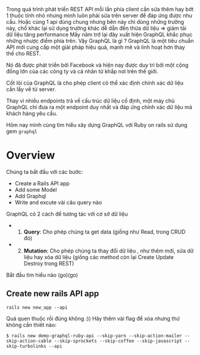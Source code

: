 Trong quá trình phát triển REST API mỗi lần phía client cần sửa thêm hay bớt 1 thuộc tính nhỏ nhưng mình luôn phải sửa
trên server để đáp ứng được nhu cầu. Hoặc cùng 1 api dùng chung nhưng bên này chỉ dùng những trường này, chổ khác lại sử dụng trường khác dễ 
dẫn đến thừa dữ liệu => giảm tải dữ liệu tăng performance
 Mấy năm trở lại đây xuất hiện GraphQL khắc phục những nhược điểm phía trên.
 Vậy GraphQL là gì ?
 GraphQL là một tiêu chuẩn API mới cung cấp một giải pháp hiệu quả, mạnh mẽ và linh hoạt hơn thay thế cho REST.

Nó đã được phát triển bởi Facebook và hiện nay được duy trì bởi một cộng đồng lớn của các công ty và cá nhân từ khắp nơi trên thế giới.

Cốt lõi của GraphQL là cho phép client có thể xác định chính xác dữ liệu cần lấy về từ server.

Thay vì nhiều endpoints trả về cấu trúc dữ liệu cố định, một máy chủ GraphQL chỉ đưa ra một endpoint duy nhất và đáp ứng chính xác dữ liệu mà khách hàng yêu cầu.

Hôm nay mình cùng tìm hiểu xây dựng GraphQL với Ruby on rails sử dụng gem `graphql`

# Overview
Chúng ta bắt đầu với các bước:
- Create a Rails API app
- Add some Model
- Add Graphql
- Write and excute vài câu query nào

GraphQL có 2 cách để tương tác với cơ sở dữ liệu
- 1. **Query**: Cho phép chúng ta get data (giống như Read, trong CRUD đó)
- 2. **Mutation**: Cho phép chúng ta thay đổi dữ liệu , như thêm mới, sửa dữ liệu hay xóa dữ liệu (giống các method còn lại Create Update Destroy trong REST)

Bắt đầu tìm hiểu nào (go)(go)
## Create new rails API app
```
rails new new_app --api
```
Quá quen thuộc rồi đúng không :)) Hãy thêm vài flag để xóa nhưng thứ không cần thiêt nào:
```
$ rails new demo-graphql-ruby-api --skip-yarn --skip-action-mailer --skip-action-cable --skip-sprockets --skip-coffee --skip-javascript --skip-turbolinks --api

```
